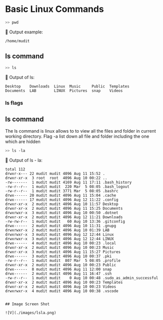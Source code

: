 # Basic Linux Commands 

```bash
>> pwd 

```

📌 Output example:

```
/home/mudit

```
## ls command

```bash
>> ls
```

📌 Output of ls:

```
Desktop    Downloads  Linux  Music     Public  Templates
Documents  LAB        LINUX  Pictures  snap    Videos

```

### ls flags

## ls command
The ls command is linux allows to to view all the files and folder in current working directory. Flag -a list down all file and folder including the one which are hidden

```bash
>> ls -la
```
📌 Output of ls - la:

```
total 112
drwxr-x--- 22 mudit mudit 4096 Aug 11 15:52 .
drwxr-xr-x  3 root  root  4096 Aug 10 00:22 ..
-rw-------  1 mudit mudit 4169 Aug 11 17:11 .bash_history
-rw-r--r--  1 mudit mudit  220 Mar  5 08:05 .bash_logout
-rw-r--r--  1 mudit mudit 3771 Mar  5 08:05 .bashrc
drwx------ 20 mudit mudit 4096 Aug 11 15:04 .cache
drwx------ 17 mudit mudit 4096 Aug 12 11:22 .config
drwxr-xr-x  2 mudit mudit 4096 Aug 10 11:57 Desktop
drwxr-xr-x  2 mudit mudit 4096 Aug 11 15:25 Documents
drwxrwxr-x  3 mudit mudit 4096 Aug 10 00:50 .dotnet
drwxr-xr-x  2 mudit mudit 4096 Aug 12 11:21 Downloads
-rw-rw-r--  1 mudit mudit   60 Aug 10 13:36 .gitconfig
drwx------  2 mudit mudit 4096 Aug 10 11:31 .gnupg
drwxrwxr-x  2 mudit mudit 4096 Aug 10 01:39 LAB
drwxrwxr-x  3 mudit mudit 4096 Aug 12 12:44 Linux
drwxrwxr-x  3 mudit mudit 4096 Aug 12 12:44 LINUX
drwx------  4 mudit mudit 4096 Aug 10 00:23 .local
drwxr-xr-x  2 mudit mudit 4096 Aug 10 00:23 Music
drwxr-xr-x  3 mudit mudit 4096 Aug 11 15:27 Pictures
drwx------  3 mudit mudit 4096 Aug 10 00:37 .pki
-rw-r--r--  1 mudit mudit  807 Mar  5 08:05 .profile
drwxr-xr-x  2 mudit mudit 4096 Aug 10 00:23 Public
drwx------  8 mudit mudit 4096 Aug 11 12:00 snap
drwx------  2 mudit mudit 4096 Aug 11 16:47 .ssh
-rw-r--r--  1 mudit mudit    0 Aug 10 00:48 .sudo_as_admin_successful
drwxr-xr-x  2 mudit mudit 4096 Aug 10 00:23 Templates
drwxr-xr-x  2 mudit mudit 4096 Aug 10 00:23 Videos
drwxrwxr-x  4 mudit mudit 4096 Aug 10 00:38 .vscode


## Image Screen Shot

![V](./images/lsla.png)